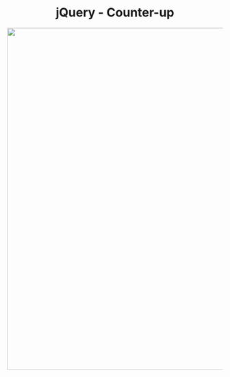 <h1 align="center">
   jQuery - Counter-up
</h1>

<p align="center">
  <img src="https://github.com/ozkannbuyuk/jquery-exercises/assets/111967202/0a4babc2-33e2-45df-9b50-b331ee1a6462" width="800" />
</p>

